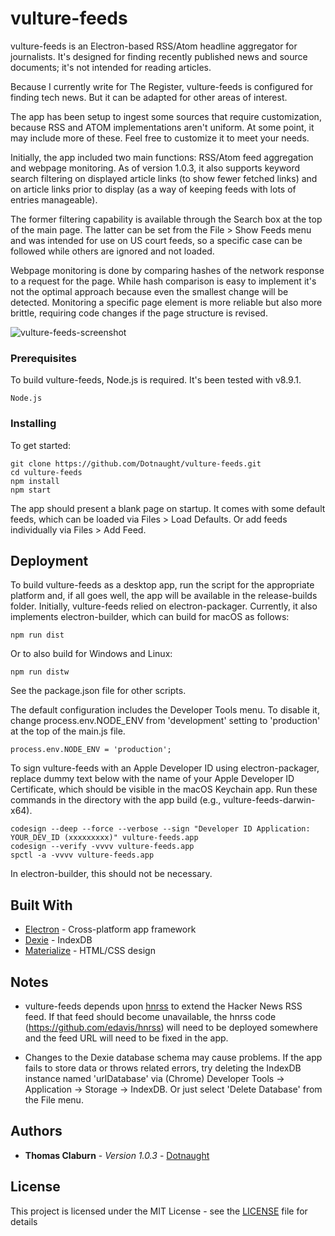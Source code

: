 # vulture-feeds

vulture-feeds is an Electron-based RSS/Atom headline aggregator for journalists. It's designed for finding recently published news and source documents; it's not intended for reading articles.

Because I currently write for The Register, vulture-feeds is configured for finding tech news. But it can be adapted for other areas of interest.

The app has been setup to ingest some sources that require customization, because RSS and ATOM implementations aren't uniform. At some point, it may include more of these. Feel free to customize it to meet your needs.

Initially, the app included two main functions: RSS/Atom feed aggregation and webpage monitoring. As of version 1.0.3, it also supports keyword search filtering on displayed article links (to show fewer fetched links) and on article links prior to display (as a way of keeping feeds with lots of entries manageable).

The former filtering capability is available through the Search box at the top of the main page. The latter can be set from the File > Show Feeds menu and was intended for use on US court feeds, so a specific case can be followed while others are ignored and not loaded.

Webpage monitoring is done by comparing hashes of the network response to a request for the page. While hash comparison is easy to implement it's not the optimal approach because even the smallest change will be detected. Monitoring a specific page element is more reliable but also more brittle, requiring code changes if the page structure is revised.

<img alt="vulture-feeds-screenshot" src="https://user-images.githubusercontent.com/429084/36622694-90e4dd1a-18b3-11e8-9076-e1e344f825ab.png" style="max-width:100%;">

### Prerequisites

To build vulture-feeds, Node.js is required. It's been tested with v8.9.1.

```
Node.js
```

### Installing

To get started:

```
git clone https://github.com/Dotnaught/vulture-feeds.git
cd vulture-feeds
npm install
npm start
```

The app should present a blank page on startup. It comes with some default feeds, which can be loaded via Files > Load Defaults. Or add feeds individually via Files > Add Feed.

## Deployment

To build vulture-feeds as a desktop app, run the script for the appropriate platform and, if all goes well, the app will be available in the release-builds folder. Initially, vulture-feeds relied on electron-packager. Currently, it also implements electron-builder, which can build for macOS as follows:

```
npm run dist
```

Or to also build for Windows and Linux:

```
npm run distw
```

See the package.json file for other scripts.

The default configuration includes the Developer Tools menu. To disable it, change process.env.NODE_ENV from 'development' setting to 'production' at the top of the main.js file.

```
process.env.NODE_ENV = 'production';
```

To sign vulture-feeds with an Apple Developer ID using electron-packager, replace dummy text below with the name of your Apple Developer ID Certificate, which should be visible in the macOS Keychain app. Run these commands in the directory with the app build (e.g., vulture-feeds-darwin-x64).

```
codesign --deep --force --verbose --sign "Developer ID Application: YOUR_DEV_ID (xxxxxxxxx)" vulture-feeds.app
codesign --verify -vvvv vulture-feeds.app
spctl -a -vvvv vulture-feeds.app
```
In electron-builder, this should not be necessary.

## Built With

* [Electron](https://electronjs.org/) - Cross-platform app framework
* [Dexie](https://dexie.org/) - IndexDB
* [Materialize](https://materializecss.com/) - HTML/CSS design 

## Notes

* vulture-feeds depends upon [hnrss](https://edavis.github.io/hnrss/) to extend the Hacker News RSS feed. If that feed should become unavailable, the hnrss code (https://github.com/edavis/hnrss) will need to be deployed somewhere and the feed URL will need to be fixed in the app.

* Changes to the Dexie database schema may cause problems. If the app fails to store data or throws related errors, try deleting the IndexDB instance named 'urlDatabase' via (Chrome) Developer Tools -> Application -> Storage -> IndexDB. Or just select 'Delete Database' from the File menu.

## Authors

* **Thomas Claburn** - *Version 1.0.3* - [Dotnaught](https://github.com/Dotnaught)

## License

This project is licensed under the MIT License - see the [LICENSE](LICENSE.md) file for details
